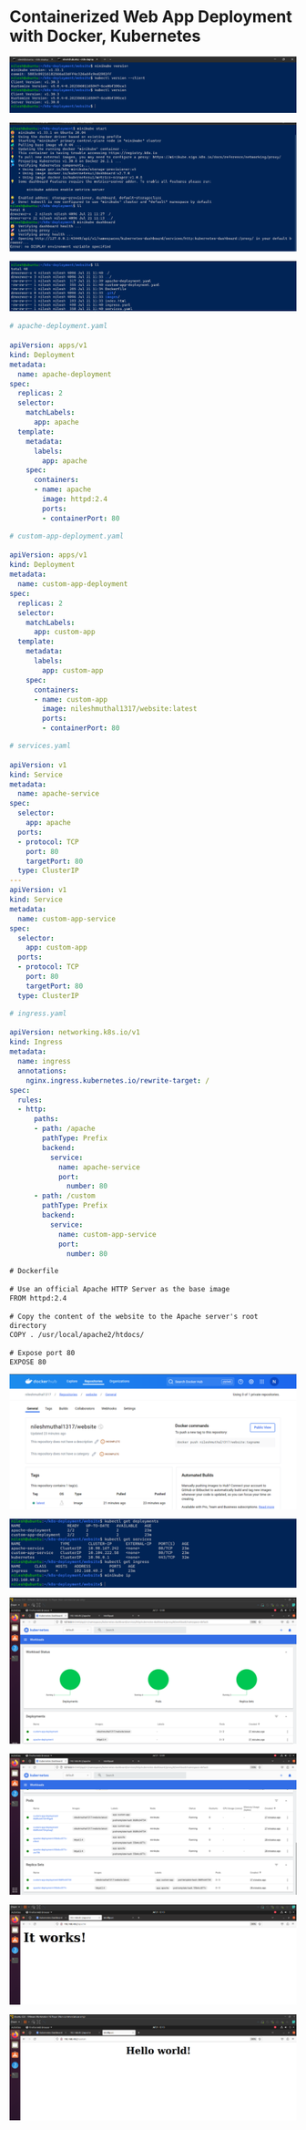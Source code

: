 # Containerized Web App Deployment with Docker, Kubernetes

![image2%203.png](image2%203.png)

![image3%202.png](image3%202.png)

![image4%201.png](image4%201.png)

```yaml
# apache-deployment.yaml

apiVersion: apps/v1
kind: Deployment
metadata:
  name: apache-deployment
spec:
  replicas: 2
  selector:
    matchLabels:
      app: apache
  template:
    metadata:
      labels:
        app: apache
    spec:
      containers:
      - name: apache
        image: httpd:2.4
        ports:
        - containerPort: 80
```

```yaml
# custom-app-deployment.yaml

apiVersion: apps/v1
kind: Deployment
metadata:
  name: custom-app-deployment
spec:
  replicas: 2
  selector:
    matchLabels:
      app: custom-app
  template:
    metadata:
      labels:
        app: custom-app
    spec:
      containers:
      - name: custom-app
        image: nileshmuthal1317/website:latest
        ports:
        - containerPort: 80
```

```yaml
# services.yaml

apiVersion: v1
kind: Service
metadata:
  name: apache-service
spec:
  selector:
    app: apache
  ports:
  - protocol: TCP
    port: 80
    targetPort: 80
  type: ClusterIP
---
apiVersion: v1
kind: Service
metadata:
  name: custom-app-service
spec:
  selector:
    app: custom-app
  ports:
  - protocol: TCP
    port: 80
    targetPort: 80
  type: ClusterIP
```

```yaml
# ingress.yaml

apiVersion: networking.k8s.io/v1
kind: Ingress
metadata:
  name: ingress
  annotations:
    nginx.ingress.kubernetes.io/rewrite-target: /
spec:
  rules:
  - http:
      paths:
      - path: /apache
        pathType: Prefix
        backend:
          service:
            name: apache-service
            port:
              number: 80
      - path: /custom
        pathType: Prefix
        backend:
          service:
            name: custom-app-service
            port:
              number: 80
```

```docker
# Dockerfile

# Use an official Apache HTTP Server as the base image
FROM httpd:2.4

# Copy the content of the website to the Apache server's root directory
COPY . /usr/local/apache2/htdocs/

# Expose port 80
EXPOSE 80
```

![image5%201.png](image5%201.png)

![image6%202.png](image6%202.png)

![image7%202.png](image7%202.png)

![image8%202.png](image8%202.png)

![image9%201.png](image9%201.png)

![image10%201.png](image10%201.png)
